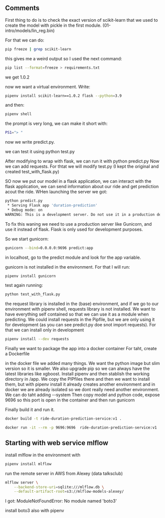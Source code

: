 ## Comments

First thing to do is to check the exact version of scikit-learn that we used to create the model with pickle in the first module. (01-intro/models/lin_reg.bin)

For that we can do: 

```bash
pip freeze | grep scikit-learn
```

this gives me a weird output so I used the next command:

```bash
pip list --format=freeze > requirements.txt
```

we get 1.0.2

now we want a virtual environment. Write:
```bash
pipenv install scikit-learn==1.0.2 flask --python=3.9
```
and then:

```bash
pipenv shell
```
the prompt is very long, we can make it short with:
```bash
PS1="> "
```

now we write predict.py.

we can test it using python test.py

After modifying to wrap with flask, we can run it with python predict.py
Now we can add requests. For thtat we will modify test.py (I kept the original and created test_with_flask.py)

SO now we put our model in a flask application, we can interact with the flask application, we can send information about our ride and get prediction acout the ride. WHen launching the server we got:

```bash
python predict.py
 * Serving Flask app 'duration-prediction'
 * Debug mode: on
WARNING: This is a development server. Do not use it in a production deployment. Use a production WSGI server instead.
```
To fix this waning we need to use a production server like Gunicorn, and use it instead of flask. Flask is only used for development purposes. 

So we start gunicorn:

```bash
gunicorn --bind=0.0.0.0:9696 predict:app
```
in localhost, go to the predict module and look for the app variable.

gunicorn is not installed in the environment. For that I will run:

```bash
pipenv install gunicorn
```

test again running:
```bash
python test_with_flask.py
```

the request library is installed in the (base) environment, and if we go to our environment with pipenv shell, requests library is not installed.
We want to have everything self contained so that we can use it as a module when predicting. We could install requests in the Pipfile, but we are only using it for development (as you can see predict.py doe snot import requests). For that we can install only in development

```bash
pipenv install --dev requests
```

Finally we want to package the app into a docker container
For taht, create a Dockerfile

in the docker file we added many things. We want the python image but slim version so it is smaller. We also upgrade pip so we can always have the latest libraries like xgboost. Install pipenv and then stablish the working directory in /app. We copy the PIPfiles there and then we want to install them, but with pipenv install it already creates another environment and in docker we are already isolated so we dont really need another environment. We can do taht adding --system
Then copy model and python code, expose 9696 so this port is open in the container and then run gunicorn

Finally build it and run it.

```bash
docker build -t ride-duration-prediction-service:v1 .
```

```bash
docker run -it --rm -p 9696:9696  ride-duration-prediction-service:v1
```


## Starting with web service mlflow

install mlflow in the environment with

```bash
pipenv install mlflow
```

run the remote server in AWS from Alexey (data talksclub)

```bash
mlflow server \
    --backend-store-uri=sqlite:///mlflow.db \
    --default-artifact-root=s3://mlflow-models-alexey/
```

I got: ModuleNotFoundError: No module named 'boto3'

install boto3 also with pipenv